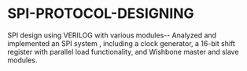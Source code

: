 # SPI-PROTOCOL-DESIGNING
SPI design using VERILOG with various modules--
Analyzed and implemented an SPI system , including a clock generator, a 16-bit shift register with parallel load functionality, and Wishbone master and slave modules.
